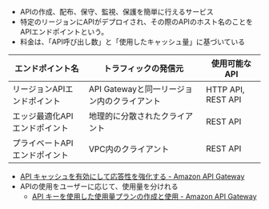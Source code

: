 - APIの作成、配布、保守、監視、保護を簡単に行えるサービス
- 特定のリージョンにAPIがデプロイされ、その際のAPIのホスト名のことをAPIエンドポイントという。
- 料金は、「API呼び出し数」と「使用したキャッシュ量」に基づいている

| エンドポイント名              | トラフィックの発信元                        | 使用可能なAPI      |
| ----------------------------- | ------------------------------------------- | ------------------ |
| リージョンAPIエンドポイント   | API Gatewayと同一リージョン内のクライアント | HTTP API, REST API |
| エッジ最適化APIエンドポイント | 地理的に分散されたクライアント              | REST API           |
| プライベートAPIエンドポイント | VPC内のクライアント                         | REST API           |


- [API キャッシュを有効にして応答性を強化する - Amazon API Gateway](https://docs.aws.amazon.com/ja_jp/apigateway/latest/developerguide/api-gateway-caching.html)
- APIの使用をユーザーに応じて、使用量を分けれる
	- [API キーを使用した使用量プランの作成と使用 - Amazon API Gateway](https://docs.aws.amazon.com/ja_jp/apigateway/latest/developerguide/api-gateway-api-usage-plans.html)